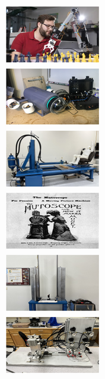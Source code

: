 

<a href="/Projects/chessrobot"><img src="/assets/images/engineering-MS.jpg" alt="Chess Robot" style="width:250px;height:150px;"></a>

<a href="/Projects/UROV"><img src="/assets/images/UROV/UROV_web.png" alt="UROV" style="width:250px;height:150px;"></a>

<a href="/Projects/QST"><img src="/assets/images/QST/QST_Overall_web.png" alt="QST" style="width:250px;height:150px;"></a>

<a href="/Projects/mutoscope"><img src="/assets/images/mutoscope/mutoscope_ad.jpg" alt="Mutoscope" style="width:250px;height:150px;"></a>

<a href="/Projects/dropstand"><img src="/assets/images/dropstand/DropStand_web.png" alt="Drop Stand" style="width:250px;height:150px;"></a>

<a href="/Projects/wearfixture"><img src="/assets/images/wearFixture/wearfixture_web.png" alt="Wear Fixture" style="width:250px;height:150px;"></a>
